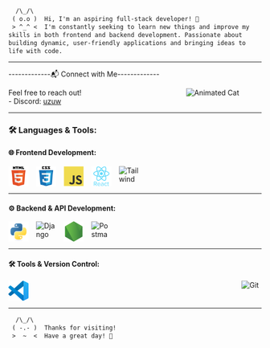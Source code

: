 ```
  /\_/\  
 ( o.o )  Hi, I'm an aspiring full-stack developer! 🚀
 > ^_^ <  I'm constantly seeking to learn new things and improve my skills in both frontend and backend development. Passionate about building dynamic, user-friendly applications and bringing ideas to life with code.
```

---

-------------📬 Connect with Me-------------
<p style="display: flex; justify-content: space-between; width: 100%;">
  <span style="text-align: left;">
    Feel free to reach out!<br>
    - Discord: <a href="https://discord.gg/uzuw">uzuw</a><br>
  </span>
  <img src="https://media4.giphy.com/media/v1.Y2lkPTc5MGI3NjExOHNxcjFmb2NmdjVxcWp6NXdtYnJpZHEya205cGZsMnEyZXBxbjg4YyZlcD12MV9pbnRlcm5hbF9naWZfYnlfaWQmY3Q9Zw/nFLW7PNGgN3lI68rdv/giphy.gif" width="150" alt="Animated Cat">
</p>


---

### 🛠️ Languages & Tools:

#### 🌐 Frontend Development:
<p align="left" style="display: flex; gap: 15px;">
  <img src="https://raw.githubusercontent.com/devicons/devicon/master/icons/html5/html5-original-wordmark.svg" alt="HTML" width="40" height="40"/> 
   <img src="https://raw.githubusercontent.com/devicons/devicon/master/icons/css3/css3-original-wordmark.svg" alt="CSS" width="40" height="40"/> 
  <img src="https://raw.githubusercontent.com/devicons/devicon/master/icons/javascript/javascript-original.svg" alt="JavaScript" width="40" height="40"/> 
   <img src="https://raw.githubusercontent.com/devicons/devicon/master/icons/react/react-original-wordmark.svg" alt="React" width="40" height="40"/> 
   <img src="https://www.vectorlogo.zone/logos/tailwindcss/tailwindcss-icon.svg" alt="Tailwind" width="40" height="40"/> 
</p>

---

#### ⚙️ Backend & API Development:
<p align="left" style="display: flex; gap: 15px;">
  <img src="https://raw.githubusercontent.com/devicons/devicon/master/icons/python/python-original.svg" alt="Python" width="40" height="40"/> 
  <img src="https://cdn.worldvectorlogo.com/logos/django.svg" alt="Django" width="40" height="40"/>
  <img src="https://raw.githubusercontent.com/devicons/devicon/master/icons/nodejs/nodejs-original.svg" alt="Node.js" width="40" height="40"/> 
  <img src="https://www.vectorlogo.zone/logos/getpostman/getpostman-icon.svg" alt="Postman" width="40" height="40"/> 
</p>

---

#### 🛠️ Tools & Version Control:
<p align="left" style="display: flex; gap: 15px; justify-content: space-between;">
  <img src="https://raw.githubusercontent.com/devicons/devicon/master/icons/vscode/vscode-original.svg" alt="VS Code" width="40" height="40"/> 
  <img src="https://www.vectorlogo.zone/logos/git-scm/git-scm-icon.svg" alt="Git" width="40" height="40"/> 
</p>

---

```
  /\_/\  
 ( -.- )  Thanks for visiting!
 >  ~  <  Have a great day! 🚀
```

